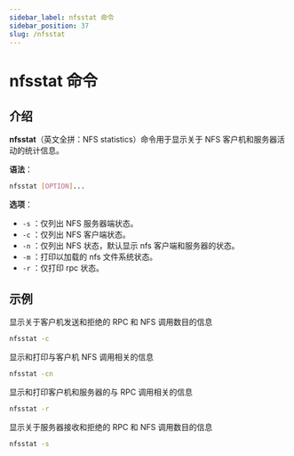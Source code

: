 ```yaml
---
sidebar_label: nfsstat 命令
sidebar_position: 37
slug: /nfsstat
---
```


# nfsstat 命令



## 介绍

**nfsstat**（英文全拼：NFS statistics）命令用于显示关于 NFS 客户机和服务器活动的统计信息。

**语法**：

```bash
nfsstat [OPTION]...
```

**选项**：

- `-s` ：仅列出 NFS 服务器端状态。
- `-c` ：仅列出 NFS 客户端状态。
- `-n` ：仅列出 NFS 状态，默认显示 nfs 客户端和服务器的状态。
- `-m` ：打印以加载的 nfs 文件系统状态。
- `-r` ：仅打印 rpc 状态。



## 示例

显示关于客户机发送和拒绝的 RPC 和 NFS 调用数目的信息

```bash
nfsstat -c
```

显示和打印与客户机 NFS 调用相关的信息

```bash
nfsstat -cn
```

显示和打印客户机和服务器的与 RPC 调用相关的信息

```bash
nfsstat -r
```

显示关于服务器接收和拒绝的 RPC 和 NFS 调用数目的信息

```bash
nfsstat -s
```

